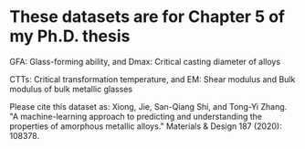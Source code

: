 # These datasets are for Chapter 5 of my Ph.D. thesis
GFA: Glass-forming ability, and Dmax: Critical casting diameter of alloys

CTTs: Critical transformation temperature, and EM: Shear modulus and Bulk modulus of bulk metallic glasses

Please cite this dataset as: Xiong, Jie, San-Qiang Shi, and Tong-Yi Zhang. "A machine-learning approach to predicting and understanding the properties of amorphous metallic alloys." Materials & Design 187 (2020): 108378.


